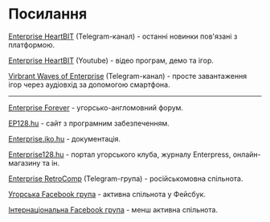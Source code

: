 # Посилання
[Enterprise HeartBIT](https://t.me/ep128k) (Telegram-канал) - останні новинки пов'язані з платформою.

[Enterprise HeartBIT](https://www.youtube.com/@SlashNetUA) (Youtube) - відео програм, демо та ігор.

[Virbrant Waves of Enterprise](https://t.me/EP128k_Load_n_Play) (Telegram-канал) - просте завантаження ігор через аудіовхід за допомогою смартфона.

-----

[Enterprise Forever](https://enterpriseforever.com) - угорсько-англомовний форум.

[EP128.hu](http://ep128.hu) - сайт з програмним забезпеченням.

[Enterprise.iko.hu](http://enterprise.iko.hu) - документація.

[Enterprise128.hu](https://enterprise128.hu) - портал угорського клуба, журналу Enterpress, онлайн-магазину та ін.

[Enterprise RetroComp](https://t.me/Enterprise_retrocomp) (Telegram-група) - російськомовна спільнота.

[Угорська Facebook група](https://www.facebook.com/share/Jzik4Md1jb9548eX/) - активна спільнота у Фейсбук.

[Інтернаціональна Facebook група](https://www.facebook.com/share/CciUZnDbKqxRtCRa/) - менш активна спільнота.